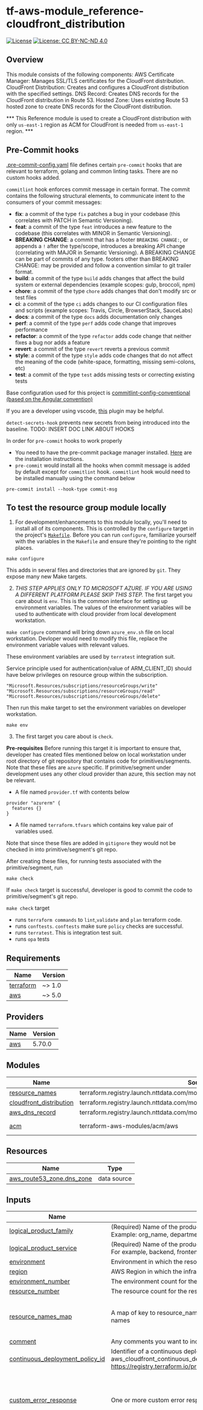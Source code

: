 # tf-aws-module_reference-cloudfront_distribution

[![License](https://img.shields.io/badge/License-Apache_2.0-blue.svg)](https://opensource.org/licenses/Apache-2.0)
[![License: CC BY-NC-ND 4.0](https://img.shields.io/badge/License-CC_BY--NC--ND_4.0-lightgrey.svg)](https://creativecommons.org/licenses/by-nc-nd/4.0/)

## Overview
This module consists of the following components:
AWS Certificate Manager: Manages SSL/TLS certificates for the CloudFront distribution.
CloudFront Distribution: Creates and configures a CloudFront distribution with the specified settings.
DNS Record: Creates DNS records for the CloudFront distribution in Route 53.
Hosted Zone: Uses existing Route 53 hosted zone to create DNS records for the CloudFront distribution.

*** This Reference module is used to create a CloudFront distribution with only `us-east-1` region as ACM for CloudFront is needed from `us-east-1` region. ***

## Pre-Commit hooks

[.pre-commit-config.yaml](.pre-commit-config.yaml) file defines certain `pre-commit` hooks that are relevant to terraform, golang and common linting tasks. There are no custom hooks added.

`commitlint` hook enforces commit message in certain format. The commit contains the following structural elements, to communicate intent to the consumers of your commit messages:

- **fix**: a commit of the type `fix` patches a bug in your codebase (this correlates with PATCH in Semantic Versioning).
- **feat**: a commit of the type `feat` introduces a new feature to the codebase (this correlates with MINOR in Semantic Versioning).
- **BREAKING CHANGE**: a commit that has a footer `BREAKING CHANGE:`, or appends a `!` after the type/scope, introduces a breaking API change (correlating with MAJOR in Semantic Versioning). A BREAKING CHANGE can be part of commits of any type.
footers other than BREAKING CHANGE: <description> may be provided and follow a convention similar to git trailer format.
- **build**: a commit of the type `build` adds changes that affect the build system or external dependencies (example scopes: gulp, broccoli, npm)
- **chore**: a commit of the type `chore` adds changes that don't modify src or test files
- **ci**: a commit of the type `ci` adds changes to our CI configuration files and scripts (example scopes: Travis, Circle, BrowserStack, SauceLabs)
- **docs**: a commit of the type `docs` adds documentation only changes
- **perf**: a commit of the type `perf` adds code change that improves performance
- **refactor**: a commit of the type `refactor` adds code change that neither fixes a bug nor adds a feature
- **revert**: a commit of the type `revert` reverts a previous commit
- **style**: a commit of the type `style` adds code changes that do not affect the meaning of the code (white-space, formatting, missing semi-colons, etc)
- **test**: a commit of the type `test` adds missing tests or correcting existing tests

Base configuration used for this project is [commitlint-config-conventional (based on the Angular convention)](https://github.com/conventional-changelog/commitlint/tree/master/@commitlint/config-conventional#type-enum)

If you are a developer using vscode, [this](https://marketplace.visualstudio.com/items?itemName=joshbolduc.commitlint) plugin may be helpful.

`detect-secrets-hook` prevents new secrets from being introduced into the baseline. TODO: INSERT DOC LINK ABOUT HOOKS

In order for `pre-commit` hooks to work properly

- You need to have the pre-commit package manager installed. [Here](https://pre-commit.com/#install) are the installation instructions.
- `pre-commit` would install all the hooks when commit message is added by default except for `commitlint` hook. `commitlint` hook would need to be installed manually using the command below

```
pre-commit install --hook-type commit-msg
```

## To test the resource group module locally

1. For development/enhancements to this module locally, you'll need to install all of its components. This is controlled by the `configure` target in the project's [`Makefile`](./Makefile). Before you can run `configure`, familiarize yourself with the variables in the `Makefile` and ensure they're pointing to the right places.

```
make configure
```

This adds in several files and directories that are ignored by `git`. They expose many new Make targets.

2. _THIS STEP APPLIES ONLY TO MICROSOFT AZURE. IF YOU ARE USING A DIFFERENT PLATFORM PLEASE SKIP THIS STEP._ The first target you care about is `env`. This is the common interface for setting up environment variables. The values of the environment variables will be used to authenticate with cloud provider from local development workstation.

`make configure` command will bring down `azure_env.sh` file on local workstation. Devloper would need to modify this file, replace the environment variable values with relevant values.

These environment variables are used by `terratest` integration suit.

Service principle used for authentication(value of ARM_CLIENT_ID) should have below privileges on resource group within the subscription.

```
"Microsoft.Resources/subscriptions/resourceGroups/write"
"Microsoft.Resources/subscriptions/resourceGroups/read"
"Microsoft.Resources/subscriptions/resourceGroups/delete"
```

Then run this make target to set the environment variables on developer workstation.

```
make env
```

3. The first target you care about is `check`.

**Pre-requisites**
Before running this target it is important to ensure that, developer has created files mentioned below on local workstation under root directory of git repository that contains code for primitives/segments. Note that these files are `azure` specific. If primitive/segment under development uses any other cloud provider than azure, this section may not be relevant.

- A file named `provider.tf` with contents below

```
provider "azurerm" {
  features {}
}
```

- A file named `terraform.tfvars` which contains key value pair of variables used.

Note that since these files are added in `gitignore` they would not be checked in into primitive/segment's git repo.

After creating these files, for running tests associated with the primitive/segment, run

```
make check
```

If `make check` target is successful, developer is good to commit the code to primitive/segment's git repo.

`make check` target

- runs `terraform commands` to `lint`,`validate` and `plan` terraform code.
- runs `conftests`. `conftests` make sure `policy` checks are successful.
- runs `terratest`. This is integration test suit.
- runs `opa` tests
<!-- BEGINNING OF PRE-COMMIT-TERRAFORM DOCS HOOK -->
## Requirements

| Name | Version |
|------|---------|
| <a name="requirement_terraform"></a> [terraform](#requirement\_terraform) | ~> 1.0 |
| <a name="requirement_aws"></a> [aws](#requirement\_aws) | ~> 5.0 |

## Providers

| Name | Version |
|------|---------|
| <a name="provider_aws"></a> [aws](#provider\_aws) | 5.70.0 |

## Modules

| Name | Source | Version |
|------|--------|---------|
| <a name="module_resource_names"></a> [resource\_names](#module\_resource\_names) | terraform.registry.launch.nttdata.com/module_library/resource_name/launch | ~> 2.0 |
| <a name="module_cloudfront_distribution"></a> [cloudfront\_distribution](#module\_cloudfront\_distribution) | terraform.registry.launch.nttdata.com/module_primitive/cloudfront_distribution/aws | ~> 1.0 |
| <a name="module_aws_dns_record"></a> [aws\_dns\_record](#module\_aws\_dns\_record) | terraform.registry.launch.nttdata.com/module_primitive/dns_record/aws | ~> 1.0 |
| <a name="module_acm"></a> [acm](#module\_acm) | terraform-aws-modules/acm/aws | ~> 4.3.2 |

## Resources

| Name | Type |
|------|------|
| [aws_route53_zone.dns_zone](https://registry.terraform.io/providers/hashicorp/aws/latest/docs/data-sources/route53_zone) | data source |

## Inputs

| Name | Description | Type | Default | Required |
|------|-------------|------|---------|:--------:|
| <a name="input_logical_product_family"></a> [logical\_product\_family](#input\_logical\_product\_family) | (Required) Name of the product family for which the resource is created.<br>    Example: org\_name, department\_name. | `string` | `"launch"` | no |
| <a name="input_logical_product_service"></a> [logical\_product\_service](#input\_logical\_product\_service) | (Required) Name of the product service for which the resource is created.<br>    For example, backend, frontend, middleware etc. | `string` | `"frontend"` | no |
| <a name="input_environment"></a> [environment](#input\_environment) | Environment in which the resource should be provisioned like dev, qa, prod etc. | `string` | `"dev"` | no |
| <a name="input_region"></a> [region](#input\_region) | AWS Region in which the infra needs to be provisioned | `string` | `"us-east-1"` | no |
| <a name="input_environment_number"></a> [environment\_number](#input\_environment\_number) | The environment count for the respective environment. Defaults to 000. Increments in value of 1 | `string` | `"000"` | no |
| <a name="input_resource_number"></a> [resource\_number](#input\_resource\_number) | The resource count for the respective resource. Defaults to 000. Increments in value of 1 | `string` | `"000"` | no |
| <a name="input_resource_names_map"></a> [resource\_names\_map](#input\_resource\_names\_map) | A map of key to resource\_name that will be used by tf-launch-module\_library-resource\_name to generate resource names | <pre>map(object({<br>    name       = string<br>    max_length = optional(number, 60)<br>  }))</pre> | <pre>{<br>  "cloudfront": {<br>    "name": "cdn"<br>  }<br>}</pre> | no |
| <a name="input_comment"></a> [comment](#input\_comment) | Any comments you want to include about the distribution. | `string` | `null` | no |
| <a name="input_continuous_deployment_policy_id"></a> [continuous\_deployment\_policy\_id](#input\_continuous\_deployment\_policy\_id) | Identifier of a continuous deployment policy. This argument should only be set on a production distribution. See the aws\_cloudfront\_continuous\_deployment\_policy resource for additional details: https://registry.terraform.io/providers/hashicorp/aws/latest/docs/resources/cloudfront_continuous_deployment_policy | `string` | `null` | no |
| <a name="input_custom_error_response"></a> [custom\_error\_response](#input\_custom\_error\_response) | One or more custom error response elements. | <pre>list(object({<br>    error_caching_min_ttl = optional(number, null)<br>    error_code            = number<br>    response_code         = optional(number, null)<br>    response_page_path    = optional(string, null)<br>  }))</pre> | `[]` | no |
| <a name="input_default_cache_behavior"></a> [default\_cache\_behavior](#input\_default\_cache\_behavior) | Default cache behavior for this distribution. | <pre>object({<br>    allowed_methods           = optional(list(string), ["GET", "HEAD", "OPTIONS"])<br>    cached_methods            = optional(list(string), ["GET", "HEAD"])<br>    cache_policy_id           = string<br>    compress                  = optional(bool, false)<br>    default_ttl               = optional(number, null)<br>    field_level_encryption_id = optional(string, null)<br>    lambda_function_association = optional(list(object({<br>      event_type   = string<br>      function_arn = string<br>    })), [])<br>    function_association = optional(list(object({<br>      event_type   = string<br>      function_arn = string<br>    })), [])<br>    max_ttl                    = optional(number, null)<br>    min_ttl                    = optional(number, null)<br>    origin_request_policy_id   = optional(string, null)<br>    realtime_log_config_arn    = optional(string, null)<br>    response_headers_policy_id = optional(string, null)<br>    smooth_streaming           = optional(bool, null)<br>    target_origin_id           = string<br>    trusted_key_groups         = optional(list(string), [])<br>    trusted_signers            = optional(list(string), [])<br>    viewer_protocol_policy     = optional(string, "redirect-to-https")<br>  })</pre> | n/a | yes |
| <a name="input_default_root_object"></a> [default\_root\_object](#input\_default\_root\_object) | Object that you want CloudFront to return (e.g. `index.html`) when an end user requests the root URL. | `string` | `null` | no |
| <a name="input_enabled"></a> [enabled](#input\_enabled) | Whether the distribution is enabled to accept end user requests for content. Defaults to `true`. | `bool` | `true` | no |
| <a name="input_is_ipv6_enabled"></a> [is\_ipv6\_enabled](#input\_is\_ipv6\_enabled) | Whether the IPv6 is enabled for the distribution. Defaults to `false`. | `bool` | `false` | no |
| <a name="input_http_version"></a> [http\_version](#input\_http\_version) | Maximum HTTP version to support on the distribution. Allowed values are `http1.1`, `http2`, `http2and3` and `http3`. The default is `http2`. | `string` | `"http2"` | no |
| <a name="input_logging_config"></a> [logging\_config](#input\_logging\_config) | The logging configuration that controls how logs are written to your distribution. | <pre>object({<br>    bucket          = string<br>    include_cookies = optional(bool, false)<br>    prefix          = optional(string, null)<br>  })</pre> | `null` | no |
| <a name="input_ordered_cache_behavior"></a> [ordered\_cache\_behavior](#input\_ordered\_cache\_behavior) | Ordered list of cache behaviors resource for this distribution. List from top to bottom in order of precedence. The topmost cache behavior will have precedence 0. | <pre>list(object({<br>    allowed_methods           = optional(list(string), ["GET", "HEAD", "OPTIONS"])<br>    cached_methods            = optional(list(string), ["GET", "HEAD"])<br>    cache_policy_id           = optional(string, null)<br>    compress                  = optional(bool, false)<br>    default_ttl               = optional(number, null)<br>    field_level_encryption_id = optional(string, null)<br>    lambda_function_association = optional(list(object({<br>      event_type   = string<br>      function_arn = string<br>      include_body = optional(bool, false)<br>    })), [])<br>    function_association = optional(list(object({<br>      event_type   = string<br>      function_arn = string<br>    })), [])<br>    max_ttl                    = optional(number, null)<br>    min_ttl                    = optional(number, null)<br>    origin_request_policy_id   = optional(string, null)<br>    path_pattern               = optional(string, null)<br>    realtime_log_config_arn    = optional(string, null)<br>    response_headers_policy_id = optional(string, null)<br>    smooth_streaming           = optional(bool, null)<br>    target_origin_id           = string<br>    trusted_key_groups         = optional(list(string), [])<br>    trusted_signers            = optional(list(string), [])<br>    viewer_protocol_policy     = optional(string, "redirect-to-https")<br>  }))</pre> | `[]` | no |
| <a name="input_origin"></a> [origin](#input\_origin) | Map of origins for this distribution. | <pre>map(object({<br>    connection_attempts = optional(number, 3)<br>    connection_timeout  = optional(number, 10)<br>    custom_origin_config = optional(object({<br>      http_port              = number<br>      https_port             = number<br>      origin_protocol_policy = optional(string, "https-only")<br>      origin_ssl_protocols   = optional(list(string), ["TLSv1.2"])<br>    }), null)<br>    domain_name = string<br>    custom_header = optional(list(object({<br>      name  = string<br>      value = string<br>    })), [])<br>    origin_access_control_id = optional(string, null)<br>    origin_path              = optional(string, null)<br>    origin_shield = optional(object({<br>      enabled              = bool<br>      origin_shield_region = string<br>    }), null)<br>    s3_origin_config = optional(object({<br>      origin_access_identity = string<br>    }), null)<br>  }))</pre> | n/a | yes |
| <a name="input_geo_restrictions_locations"></a> [geo\_restrictions\_locations](#input\_geo\_restrictions\_locations) | ISO 3166-1-alpha-2 codes for which you want CloudFront either to distribute your content (`whitelist`) or not distribute your content (`blacklist`). If the type is specified as `none` an empty array can be used (default). | `list(string)` | `[]` | no |
| <a name="input_geo_restrictions_type"></a> [geo\_restrictions\_type](#input\_geo\_restrictions\_type) | Method that you want to use to restrict distribution of your content by country: `none`, `whitelist`, or `blacklist`. | `string` | `"none"` | no |
| <a name="input_staging"></a> [staging](#input\_staging) | A Boolean that indicates whether this is a staging distribution. Defaults to `false`. | `bool` | `false` | no |
| <a name="input_tags"></a> [tags](#input\_tags) | Map of key-value pairs to associate with the resource. | `map(string)` | `{}` | no |
| <a name="input_viewer_certificate"></a> [viewer\_certificate](#input\_viewer\_certificate) | The SSL configuration for this distribution. Will use the cloudfront\_default\_certificate unless `acm_certificate_arn` or `iam_certificate_id` are specified (pick one; do not specify both). For specifics on configuration of minimum protocol versions, see https://registry.terraform.io/providers/hashicorp/aws/latest/docs/resources/cloudfront_distribution#viewer-certificate-arguments. | <pre>object({<br>    acm_certificate_arn      = optional(string, null)<br>    iam_certificate_id       = optional(string, null)<br>    minimum_protocol_version = optional(string, "TLSv1")<br>    ssl_support_method       = optional(string, "sni-only")<br>  })</pre> | <pre>{<br>  "acm_certificate_arn": null,<br>  "iam_certificate_id": null,<br>  "minimum_protocol_version": "TLSv1",<br>  "ssl_support_method": null<br>}</pre> | no |
| <a name="input_web_acl_id"></a> [web\_acl\_id](#input\_web\_acl\_id) | Unique identifier that specifies the AWS WAF web ACL, if any, to associate with this distribution. To specify a web ACL created using the latest version of AWS WAF (WAFv2), use the ACL ARN, for example aws\_wafv2\_web\_acl.example.arn. To specify a web ACL created using AWS WAF Classic, use the ACL ID, for example aws\_waf\_web\_acl.example.id. The WAF Web ACL must exist in the WAF Global (CloudFront) region and the credentials configuring this argument must have waf:GetWebACL permissions assigned. | `string` | `null` | no |
| <a name="input_retain_on_delete"></a> [retain\_on\_delete](#input\_retain\_on\_delete) | Disables the distribution instead of deleting it when destroying the resource through Terraform. If this is set, the distribution needs to be deleted manually afterwards. Default: `false`. | `bool` | `false` | no |
| <a name="input_wait_for_deployment"></a> [wait\_for\_deployment](#input\_wait\_for\_deployment) | If enabled, the resource will wait for the distribution status to change from `InProgress` to `Deployed`. Setting this to `false` will skip the process. Default: `true`. | `bool` | `true` | no |
| <a name="input_dns_zone_name"></a> [dns\_zone\_name](#input\_dns\_zone\_name) | Name of the Route53 DNS Zone where custom DNS records will be created. Required if use\_https\_listeners=true. var.private\_zone<br>    must also be specified if this variable is not empty. | `string` | `""` | no |
| <a name="input_private_zone"></a> [private\_zone](#input\_private\_zone) | Whether the dns\_zone\_name provided above is a private or public hosted zone. Required if dns\_zone\_name is not empty.<br>    private\_zone=true means the hosted zone is private and false means it is public. | `bool` | `null` | no |
| <a name="input_dns_record"></a> [dns\_record](#input\_dns\_record) | DNS record to be created in the DNS zone pointing to the cloudfront. | <pre>object({<br>    type = string<br>    name = string<br>  })</pre> | `null` | no |

## Outputs

| Name | Description |
|------|-------------|
| <a name="output_cloudfront_distribution_id"></a> [cloudfront\_distribution\_id](#output\_cloudfront\_distribution\_id) | The ID of the CloudFront Distribution. |
| <a name="output_cloudfront_distribution_arn"></a> [cloudfront\_distribution\_arn](#output\_cloudfront\_distribution\_arn) | The ARN of the CloudFront Distribution. |
| <a name="output_cloudfront_distribution_status"></a> [cloudfront\_distribution\_status](#output\_cloudfront\_distribution\_status) | The deployment status of the CloudFront Distribution. |
| <a name="output_cloudfront_distribution_domain_name"></a> [cloudfront\_distribution\_domain\_name](#output\_cloudfront\_distribution\_domain\_name) | The Domain Name of the CloudFront Distribution. |
| <a name="output_record_fqdns"></a> [record\_fqdns](#output\_record\_fqdns) | FQDNs built using the zone domain and name. |
| <a name="output_acm_certificate_arn"></a> [acm\_certificate\_arn](#output\_acm\_certificate\_arn) | The ARN of the ACM Certificate. |
| <a name="output_cloudfront_distribution_zone_id"></a> [cloudfront\_distribution\_zone\_id](#output\_cloudfront\_distribution\_zone\_id) | The Zone ID of the CloudFront Distribution. |
<!-- END OF PRE-COMMIT-TERRAFORM DOCS HOOK -->
